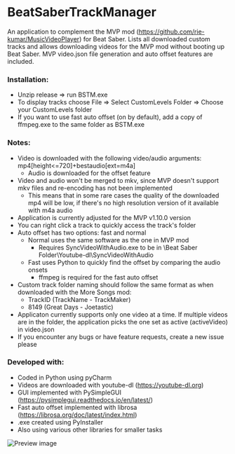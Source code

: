 # BeatSaberTrackManager
An application to complement the MVP mod (https://github.com/rie-kumar/MusicVideoPlayer) for Beat Saber. Lists all downloaded custom tracks and allows downloading videos for the MVP mod without booting up Beat Saber. MVP video.json file generation and auto offset features are included.

<h3>Installation:</h3>

- Unzip release => run BSTM.exe
- To display tracks choose File => Select CustomLevels Folder => Choose your CustomLevels folder
- If you want to use fast auto offset (on by default), add a copy of ffmpeg.exe to the same folder as BSTM.exe

<h3>Notes:</h3>

- Video is downloaded with the following video/audio arguments: mp4[height<=720]+bestaudio[ext=m4a]
  - Audio is downloaded for the offset feature
- Video and audio won't be merged to mkv, since MVP doesn't support mkv files and re-encoding has not been implemented
  - This means that in some rare cases the quality of the downloaded mp4 will be low, if there's no high resolution version of it available with m4a audio
- Application is currently adjusted for the MVP v1.10.0 version
- You can right click a track to quickly access the track's folder
- Auto offset has two options: fast and normal
  - Normal uses the same software as the one in MVP mod
    - Requires SyncVideoWithAudio.exe to be in \Beat Saber Folder\Youtube-dl\SyncVideoWithAudio
  - Fast uses Python to quickly find the offset by comparing the audio onsets
    - ffmpeg is required for the fast auto offset
- Custom track folder naming should follow the same format as when downloaded with the More Songs mod:</br>
  - TrackID (TrackName - TrackMaker)</br>
  - 8149 (Great Days - Joetastic)
- Applicaton currently supports only one video at a time. If multiple videos are in the folder, the application picks the one set as active (activeVideo) in video.json
- If you encounter any bugs or have feature requests, create a new issue please

<h3>Developed with:</h3>

- Coded in Python using pyCharm
- Videos are downloaded with youtube-dl (https://youtube-dl.org)
- GUI implemented with PySimpleGUI (https://pysimplegui.readthedocs.io/en/latest/)
- Fast auto offset implemented with librosa (https://librosa.org/doc/latest/index.html)
- .exe created using PyInstaller
- Also using various other libraries for smaller tasks

![Preview image](https://www.dropbox.com/s/d9teb2xio3r2nsw/Screenshot%202020-08-24%2002.26.48.png?raw=1)

